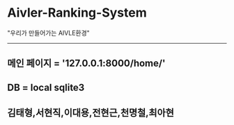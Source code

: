 # Aivler-Ranking-System
"우리가 만들어가는 AIVLE환경"

------------------------------
## 메인 페이지 = '127.0.0.1:8000/home/'
## DB = local sqlite3
## 김태형,서현직,이대용,전현근,천명철,최아현
